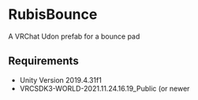 # RubisBounce
A VRChat Udon prefab for a bounce pad 

## Requirements
- Unity Version 2019.4.31f1
- VRCSDK3-WORLD-2021.11.24.16.19_Public (or newer

